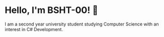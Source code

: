 # Hello, I'm BSHT-00! 👋

I am a second year university student studying Computer Science with an interest in C# Development.

